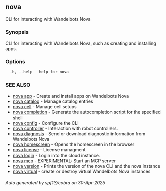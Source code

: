 ## nova

CLI for interacting with Wandelbots Nova

### Synopsis

CLI for interacting with Wandelbots Nova, such as creating and installing apps.

### Options

```
  -h, --help   help for nova
```

### SEE ALSO

* [nova app](nova_app.md)	 - Create and install apps on Wandelbots Nova
* [nova catalog](nova_catalog.md)	 - Manage catalog entries
* [nova cell](nova_cell.md)	 - Manage cell setups
* [nova completion](nova_completion.md)	 - Generate the autocompletion script for the specified shell
* [nova config](nova_config.md)	 - Configure the CLI
* [nova controller](nova_controller.md)	 - Interaction with robot controllers.
* [nova diagnosis](nova_diagnosis.md)	 - Send or download diagnostic information from Wandelbots Nova
* [nova homescreen](nova_homescreen.md)	 - Opens the homescreen in the browser
* [nova license](nova_license.md)	 - License managment
* [nova login](nova_login.md)	 - Login into the cloud instance.
* [nova mcp](nova_mcp.md)	 - EXPERIMENTAL: Start an MCP server
* [nova version](nova_version.md)	 - Prints the version of the nova CLI and the nova instance
* [nova virtual](nova_virtual.md)	 - create or destroy virtual Wandelbots Nova instances

###### Auto generated by spf13/cobra on 30-Apr-2025
